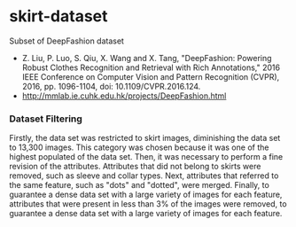 # skirt-dataset
Subset of DeepFashion dataset

- Z. Liu, P. Luo, S. Qiu, X. Wang and X. Tang, "DeepFashion: Powering Robust Clothes Recognition and Retrieval with Rich Annotations,"
2016 IEEE Conference on Computer Vision and Pattern Recognition (CVPR), 2016, pp. 1096-1104, doi: 10.1109/CVPR.2016.124.
- http://mmlab.ie.cuhk.edu.hk/projects/DeepFashion.html

### Dataset Filtering

Firstly, the data set was restricted to skirt images, diminishing the data set to 13,300 images. This
category was chosen because it was one of the highest populated of the data set. Then, it was necessary to perform
a fine revision of the attributes. Attributes that did not belong to skirts were removed, such as sleeve and
collar types. Next, attributes that referred to the same feature, such as "dots" and "dotted", were merged.
Finally, to guarantee a dense data set with a large variety of images for each feature, attributes that were
present in less than 3% of the images were removed, to guarantee a dense data set with a large variety of
images for each feature.

